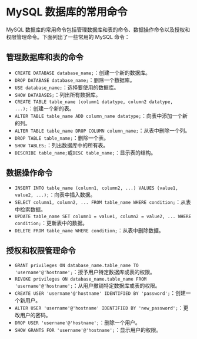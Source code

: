 # MySQL 数据库的常用命令

MySQL 数据库的常用命令包括管理数据库和表的命令、数据操作命令以及授权和权限管理命令。下面列出了一些常用的 MySQL 命令：

## 管理数据库和表的命令

- `CREATE DATABASE database_name;`：创建一个新的数据库。
- `DROP DATABASE database_name;`：删除一个数据库。
- `USE database_name;`：选择要使用的数据库。
- `SHOW DATABASES;`：列出所有数据库。
- `CREATE TABLE table_name (column1 datatype, column2 datatype, ...);`：创建一个新的表。
- `ALTER TABLE table_name ADD column_name datatype;`：向表中添加一个新的列。
- `ALTER TABLE table_name DROP COLUMN column_name;`：从表中删除一个列。
- `DROP TABLE table_name;`：删除一个表。
- `SHOW TABLES;`：列出数据库中的所有表。
- `DESCRIBE table_name;`或`DESC table_name;`：显示表的结构。

## 数据操作命令

- `INSERT INTO table_name (column1, column2, ...) VALUES (value1, value2, ...);`：向表中插入数据。
- `SELECT column1, column2, ... FROM table_name WHERE condition;`：从表中检索数据。
- `UPDATE table_name SET column1 = value1, column2 = value2, ... WHERE condition;`：更新表中的数据。
- `DELETE FROM table_name WHERE condition;`：从表中删除数据。

## 授权和权限管理命令

- `GRANT privileges ON database_name.table_name TO 'username'@'hostname';`：授予用户特定数据库或表的权限。
- `REVOKE privileges ON database_name.table_name FROM 'username'@'hostname';`：从用户撤销特定数据库或表的权限。
- `CREATE USER 'username'@'hostname' IDENTIFIED BY 'password';`：创建一个新用户。
- `ALTER USER 'username'@'hostname' IDENTIFIED BY 'new_password';`：更改用户的密码。
- `DROP USER 'username'@'hostname';`：删除一个用户。
- `SHOW GRANTS FOR 'username'@'hostname';`：显示用户的权限。

